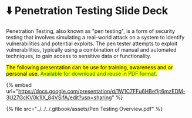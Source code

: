 # ⬇️ Penetration Testing Slide Deck

Penetration Testing, also known as "pen testing", is a form of security testing that involves simulating a real-world attack on a system to identify vulnerabilities and potential exploits. The pen tester attempts to exploit vulnerabilities, typically using a combination of manual and automated techniques, to gain access to sensitive data or functionality.&#x20;

<mark style="background-color:yellow;">The following presentation can be use for training, awareness and or personal use.</mark> <mark style="color:green;background-color:yellow;">Available for download and reuse in PDF format.</mark>&#x20;

{% embed url="https://docs.google.com/presentation/d/1W1C7FFu6HBefljt6mzEDM-3U27GcKV0k1lX_84VSifA/edit?usp=sharing" %}

{% file src="../../../.gitbook/assets/Pen Testing Overview.pdf" %}
